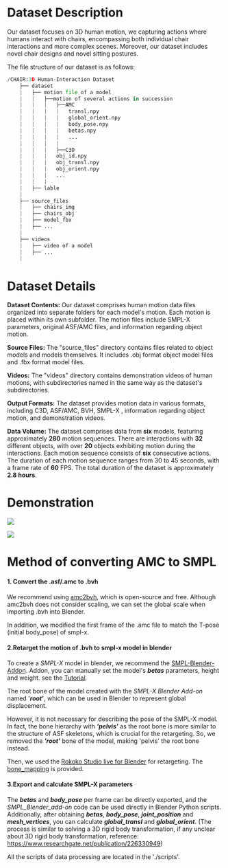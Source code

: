 # Dataset Description

Our dataset focuses on 3D human motion, we capturing actions where humans interact with chairs, encompassing both individual chair interactions and more complex scenes. Moreover, our dataset includes novel chair designs and novel sitting postures.

The file structure of our dataset is as follows:

```python
/CHAIR:3D Human-Interaction Dataset
    ├── dataset
    |   ├── motion file of a model
    |	|	├──motion of several actions in succession
   	|	|	|	├──AMC
    |	|	|	|	transl.npy
    |	|	|	|	global_orient.npy
    |	|	|	|	body_pose.npy
    |	|	|	|	betas.npy
    |	|	|	|	...
    |	|	|	|
    |	|	|	├──C3D
    |	|	|	obj_id.npy
    |	|	|	obj_transl.npy
   	|	|	|	obj_orient.npy
    |	|	|	...
    |	|	|
    |	├── lable
    |
    ├── source_files
    |   ├── chairs_img
    |   ├── chairs_obj
    |   ├── model_fbx
    |   ├── ...
    |
    ├── videos
    |   ├── video of a model
    |   ├── ...
    |
```



# Dataset Details

**Dataset Contents:** Our dataset comprises human motion data files organized into separate folders for each model's motion. Each motion is placed within its own subfolder. The motion files include SMPL-X parameters, original ASF/AMC files, and information regarding object motion.

**Source Files:** The "source_files" directory contains files related to object models and models themselves. It includes .obj format object model files and .fbx format model files.

**Videos:** The "videos" directory contains demonstration videos of human motions, with subdirectories named in the same way as the dataset's subdirectories.

**Output Formats:** The dataset provides motion data in various formats, including C3D, ASF/AMC, BVH, SMPL-X , information regarding object motion, and demonstration videos.

**Data Volume:** The dataset comprises data from **six** models, featuring approximately **280** motion sequences. There are interactions with **32** different objects, with over **20** objects exhibiting motion during the interactions. Each motion sequence consists of **six** consecutive actions. The duration of each motion sequence ranges from 30 to 45 seconds, with a frame rate of **60** FPS. The total duration of the dataset is approximately **2.8 hours**.





# Demonstration

![](images/single.gif)

![](images/scene.gif)



# Method of converting AMC to SMPL

#### 1. Convert the .asf/.amc to .bvh

We recommend using [amc2bvh](https://github.com/sxaxmz/amc2bvh), which is open-source and free. Although amc2bvh does not consider scaling, we can set the global scale when importing .bvh into Blender.

In addition, we modified the first frame of the .amc file to match the T-pose (initial body_pose) of smpl-x.

#### 2.Retarget the motion of .bvh to smpl-x model in blender

To create a *SMPL-X* model in blender, we recommend the [SMPL-Blender-Addon](https://github.com/Meshcapade/SMPL_blender_addon). Addon, you can manually set the model's ***betas*** parameters, height and weight. see the [Tutorial](https://www.youtube.com/watch?v=DY2k29Jef94).

The root bone of the model created with the *SMPL-X Blender Add-on* named '***root*'**,  which can be used in Blender to represent global displacement. 

However, it is not necessary for describing the pose of the SMPL-X model. In fact, the bone hierarchy with ***'pelvis'*** as the root bone is more similar to the structure of ASF skeletons, which is crucial for the retargeting. So, we removed the ***'root'*** bone of the model, making 'pelvis' the root bone instead.

Then, we used the [Rokoko Studio live for Blender](https://support.rokoko.com/hc/en-us/articles/4410463492241-Install-the-Blender-plugin) for retargeting. The [bone_mapping](./scripts/bone_mapping.json) is provided.

#### 3.Export  and calculate SMPL-X parameters

The ***betas*** and ***body_pose*** per frame can be directly exported, and the *SMPL_Blender_add-on* code can be used directly in Blender Python scripts. Additionally, after obtaining ***betas***, ***body_pose***, ***joint_position*** and ***mesh_vertices***, you can calculate ***global_transl*** and ***global_orient***. (The process is similar to solving a 3D rigid body transformation, if any unclear about 3D rigid body transformation, reference: https://www.researchgate.net/publication/226330949)

All the scripts of data processing are located in the './scripts'.



